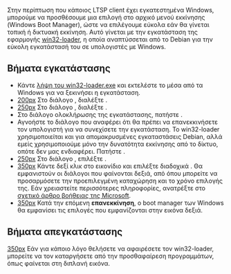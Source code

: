 Στην περίπτωση που κάποιος LTSP client έχει εγκατεστημένα Windows,
μπορούμε να προσθέσουμε μια επιλογή  στο αρχικό μενού εκκίνησης
(Windows Boot Manager), ώστε να επιλέγουμε εύκολα εάν θα γίνεται τοπική
ή δικτυακή εκκίνηση. Αυτό γίνεται με την εγκατάσταση της εφαρμογής
[win32-loader](https://en.wikipedia.org/wiki/Win32-loader), η οποία
αναπτύσσεται από το Debian για την εύκολη εγκατάστασή του σε
υπολογιστές με Windows.

## Βήματα εγκατάστασης

  - Κάντε [λήψη του
    win32-loader.exe](http://ftp.debian.org/debian/tools/win32-loader/stable/win32-loader.exe)
    και εκτελέστε το μέσα από τα Windows για να ξεκινήσει η εγκατάσταση.
  - [200px](Αρχείο:Win32-loader-language.png "wikilink") Στο διάλογο ,
    διαλέξτε .
  - [250px](Αρχείο:Win32-loader-pxe-mode.png "wikilink") Στο διάλογο ,
    διαλέξτε .
  - Στο διάλογο ολοκλήρωσης της εγκατάστασης, πατήστε .
  - Αγνοήστε το διάλογο που αναφέρει ότι θα πρέπει να επανεκκινήσετε τον
    υπολογιστή για να συνεχίσετε την εγκατάσταση. Το win32-loader
    χρησιμοποιείται και για απομακρυσμένες εγκαταστάσεις Debian,
    αλλά εμείς χρησιμοποιούμε μόνο την δυνατότητα εκκίνησης από το
    δίκτυο, οπότε δεν μας ενδιαφέρει. Πατήστε .
  - [250px](Αρχείο:Win32-loader-reboot.png "wikilink") Στο διάλογο ,
    επιλέξτε .
  - [350px](Αρχείο:Win32-loader-boot-ini.png "wikilink") Κάντε δεξί κλικ
    στο εικονίδιο  και επιλέξτε διαδοχικά . Θα εμφανιστούν οι διάλογοι
    που φαίνονται δεξιά, από όπου μπορείτε να προσαρμόσετε την
    προεπιλεγμένη καταχώρηση και το χρόνο επιλογής της. Εάν
    χρειαστείτε περισσότερες πληροφορίες, ανατρέξτε στο [σχετικό
    άρθρο βοήθειας της
    Microsoft](http://support.microsoft.com/kb/289022).
  - [350px](Αρχείο:Win32-loader-boot-menu.png "wikilink") Κατά την
    επόμενη **επανεκκίνηση**, ο boot manager των Windows θα
    εμφανίσει τις επιλογές που εμφανίζονται στην εικόνα δεξιά.

## Βήματα απεγκατάστασης

[350px](Αρχείο:Win32-loader-uninstall.png "wikilink") Εάν για κάποιο
λόγο θελήσετε να αφαιρέσετε τον win32-loader, μπορείτε να τον
καταργήσετε από την προσθαφαίρεση προγραμμάτων, όπως φαίνεται στη
διπλανή εικόνα.